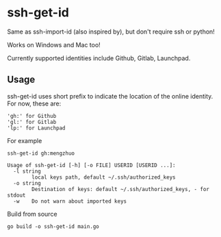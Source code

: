 ssh-get-id
===

Same as ssh-import-id (also inspired by), but don't require ssh or python!

Works on Windows and Mac too!

Currently supported identities include Github, Gitlab, Launchpad.

Usage
----

ssh-get-id uses short prefix to indicate the location of the online identity. For now, these are:

```
'gh:' for Github
'gl:' for Gitlab
'lp:' for Launchpad
```
For example
```
ssh-get-id gh:mengzhuo
```

```
Usage of ssh-get-id [-h] [-o FILE] USERID [USERID ...]:
  -l string
        local keys path, default ~/.ssh/authorized_keys
  -o string
        Destination of keys: default ~/.ssh/authorized_keys, - for stdout
  -w    Do not warn about imported keys
```

Build from source
```
go build -o ssh-get-id main.go
```
